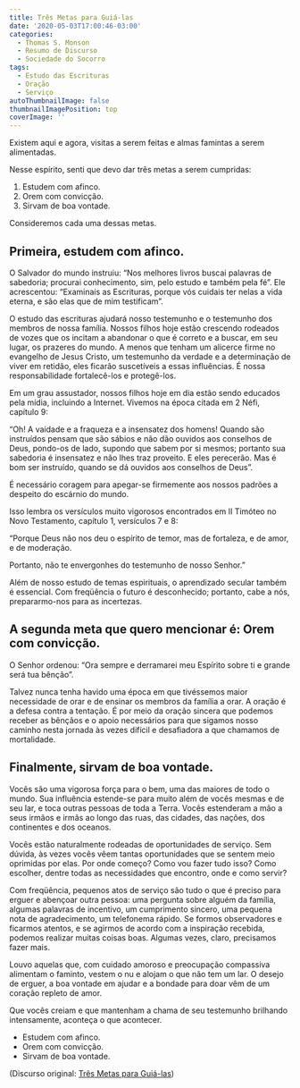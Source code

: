 ```yaml
---
title: Três Metas para Guiá-las
date: '2020-05-03T17:00:46-03:00'
categories:
  - Thomas S. Monson
  - Resumo de Discurso
  - Sociedade do Socorro
tags:
  - Estudo das Escrituras
  - Oração
  - Serviço
autoThumbnailImage: false
thumbnailImagePosition: top
coverImage: ''
---
```

Existem aqui e agora, visitas a serem feitas e almas famintas a serem alimentadas. 

Nesse espírito, senti que devo dar três metas a serem cumpridas:

1. Estudem com afinco.
2. Orem com convicção.
3. Sirvam de boa vontade.

Consideremos cada uma dessas metas. 

## Primeira, estudem com afinco. 

O Salvador do mundo instruiu: “Nos melhores livros buscai palavras de sabedoria; procurai conhecimento, sim, pelo estudo e também pela fé”. Ele acrescentou: “Examinais as Escrituras, porque vós cuidais ter nelas a vida eterna, e são elas que de mim testificam”.

O estudo das escrituras ajudará nosso testemunho e o testemunho dos membros de nossa família. Nossos filhos hoje estão crescendo rodeados de vozes que os incitam a abandonar o que é correto e a buscar, em seu lugar, os prazeres do mundo. A menos que tenham um alicerce firme no evangelho de Jesus Cristo, um testemunho da verdade e a determinação de viver em retidão, eles ficarão suscetíveis a essas influências. É nossa responsabilidade fortalecê-los e protegê-los.

Em um grau assustador, nossos filhos hoje em dia estão sendo educados pela mídia, incluindo a Internet. Vivemos na época citada em 2 Néfi, capítulo 9:

“Oh! A vaidade e a fraqueza e a insensatez dos homens! Quando são instruídos pensam que são sábios e não dão ouvidos aos conselhos de Deus, pondo-os de lado, supondo que sabem por si mesmos; portanto sua sabedoria é insensatez e não lhes traz proveito. E eles perecerão. Mas é bom ser instruído, quando se dá ouvidos aos conselhos de Deus”.

É necessário coragem para apegar-se firmemente aos nossos padrões a despeito do escárnio do mundo.

Isso lembra os versículos muito vigorosos encontrados em II Timóteo no Novo Testamento, capítulo 1, versículos 7 e 8:

“Porque Deus não nos deu o espírito de temor, mas de fortaleza, e de amor, e de moderação.

Portanto, não te envergonhes do testemunho de nosso Senhor.”

Além de nosso estudo de temas espirituais, o aprendizado secular também é essencial. Com freqüência o futuro é desconhecido; portanto, cabe a nós, prepararmo-nos para as incertezas. 

## A segunda meta que quero mencionar é: Orem com convicção.

O Senhor ordenou: “Ora sempre e derramarei meu Espírito sobre ti e grande será tua bênção”.

Talvez nunca tenha havido uma época em que tivéssemos maior necessidade de orar e de ensinar os membros da família a orar. A oração é a defesa contra a tentação. É por meio da oração sincera que podemos receber as bênçãos e o apoio necessários para que sigamos nosso caminho nesta jornada às vezes difícil e desafiadora a que chamamos de mortalidade.

## Finalmente, sirvam de boa vontade.

Vocês são uma vigorosa força para o bem, uma das maiores de todo o mundo. Sua influência estende-se para muito além de vocês mesmas e de seu lar, e toca outras pessoas de toda a Terra. Vocês estenderam a mão a seus irmãos e irmãs ao longo das ruas, das cidades, das nações, dos continentes e dos oceanos.

Vocês estão naturalmente rodeadas de oportunidades de serviço. Sem dúvida, às vezes vocês vêem tantas oportunidades que se sentem meio oprimidas por elas. Por onde começo? Como vou fazer tudo isso? Como escolher, dentre todas as necessidades que encontro, onde e como servir?

Com freqüência, pequenos atos de serviço são tudo o que é preciso para erguer e abençoar outra pessoa: uma pergunta sobre alguém da família, algumas palavras de incentivo, um cumprimento sincero, uma pequena nota de agradecimento, um telefonema rápido. Se formos observadores e ficarmos atentos, e se agirmos de acordo com a inspiração recebida, podemos realizar muitas coisas boas. Algumas vezes, claro, precisamos fazer mais.

Louvo aquelas que, com cuidado amoroso e preocupação compassiva alimentam o faminto, vestem o nu e alojam o que não tem um lar. O desejo de erguer, a boa vontade em ajudar e a bondade para doar vêm de um coração repleto de amor. 

Que vocês creiam e que mantenham a chama de seu testemunho brilhando intensamente, aconteça o que acontecer.

* Estudem com afinco.
* Orem com convicção.
* Sirvam de boa vontade.

(Discurso original: [Três Metas para Guiá-las](https://www.churchofjesuschrist.org/study/general-conference/2007/10/three-goals-to-guide-you?lang=por))
